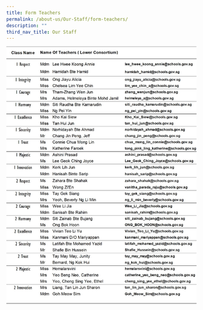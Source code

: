 ```yaml
---
title: Form Teachers
permalink: /about-us/Our-Staff/form-teachers/
description: ""
third_nav_title: Our Staff
---
```

![](/images/ft2023t301.jpg)
